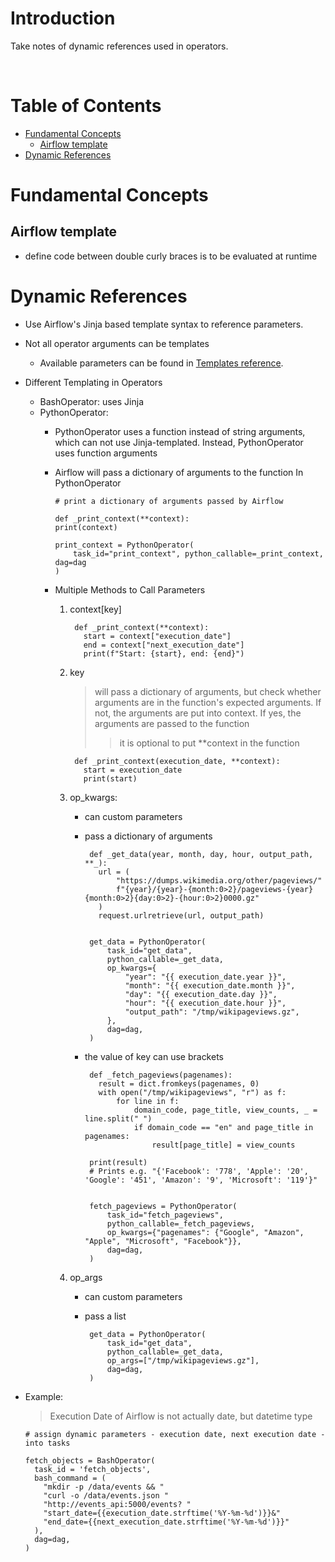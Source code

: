 <!-- omit in toc -->
# Introduction
Take notes of dynamic references used in operators.

<br />

<!-- omit in toc -->
# Table of Contents
- [Fundamental Concepts](#fundamental-concepts)
  - [Airflow template](#airflow-template)
- [Dynamic References](#dynamic-references)

# Fundamental Concepts
## Airflow template
* define code between double curly braces is to be evaluated at runtime


# Dynamic References
* Use Airflow's Jinja based template syntax to reference parameters.

* Not all operator arguments can be templates
  * Available parameters can be found in [Templates reference](https://airflow.apache.org/docs/apache-airflow/stable/templates-ref.html).


* Different Templating in Operators
  * BashOperator: uses Jinja
  * PythonOperator: 
    * PythonOperator uses a function instead of string arguments, which can not use Jinja-templated. Instead, PythonOperator uses function arguments
    * Airflow will pass a dictionary of arguments to the function In PythonOperator

          # print a dictionary of arguments passed by Airflow

          def _print_context(**context):
          print(context)

          print_context = PythonOperator(
              task_id="print_context", python_callable=_print_context, dag=dag
          )

    * Multiple Methods to Call Parameters
      1. context[key]

              def _print_context(**context):
                start = context["execution_date"]
                end = context["next_execution_date"]
                print(f"Start: {start}, end: {end}")

      2. key
          > will pass a dictionary of arguments, but check whether arguments are in the function's expected arguments. If not, the arguments are put into context. If yes, the arguments are passed to the function
          >> it is optional to put **context in the function

              def _print_context(execution_date, **context):
                start = execution_date
                print(start)
      

      3. op_kwargs: 
          *  can custom parameters
          *  pass a dictionary of arguments
          
   
                  def _get_data(year, month, day, hour, output_path, **_):
                    url = (
                        "https://dumps.wikimedia.org/other/pageviews/"
                        f"{year}/{year}-{month:0>2}/pageviews-{year}{month:0>2}{day:0>2}-{hour:0>2}0000.gz"
                    )
                    request.urlretrieve(url, output_path)


                  get_data = PythonOperator(
                      task_id="get_data",
                      python_callable=_get_data,
                      op_kwargs={
                          "year": "{{ execution_date.year }}",
                          "month": "{{ execution_date.month }}",
                          "day": "{{ execution_date.day }}",
                          "hour": "{{ execution_date.hour }}",
                          "output_path": "/tmp/wikipageviews.gz",
                      },
                      dag=dag,
                  )


          * the value of key can use brackets
     
                 def _fetch_pageviews(pagenames):
                   result = dict.fromkeys(pagenames, 0)
                   with open("/tmp/wikipageviews", "r") as f:
                       for line in f:
                           domain_code, page_title, view_counts, _ = line.split(" ")
                           if domain_code == "en" and page_title in pagenames:
                               result[page_title] = view_counts

                 print(result)
                 # Prints e.g. "{'Facebook': '778', 'Apple': '20', 'Google': '451', 'Amazon': '9', 'Microsoft': '119'}"


                 fetch_pageviews = PythonOperator(
                     task_id="fetch_pageviews",
                     python_callable=_fetch_pageviews,
                     op_kwargs={"pagenames": {"Google", "Amazon", "Apple", "Microsoft", "Facebook"}},
                     dag=dag,
                 )

      4. op_args
          *  can custom parameters
          *  pass a list

                  get_data = PythonOperator(
                      task_id="get_data",
                      python_callable=_get_data,
                      op_args=["/tmp/wikipageviews.gz"],
                      dag=dag,
                  )




* Example:
  > Execution Date of Airflow is not actually date, but datetime type

      # assign dynamic parameters - execution date, next execution date - into tasks

      fetch_objects = BashOperator(
        task_id = 'fetch_objects',
        bash_command = (
          "mkdir -p /data/events && "
          "curl -o /data/events.json "
          "http://events_api:5000/events? "
          "start_date={{execution_date.strftime('%Y-%m-%d')}}&"
          "end_date={{next_execution_date.strftime('%Y-%m-%d')}}"
        ),
        dag=dag,
      )


